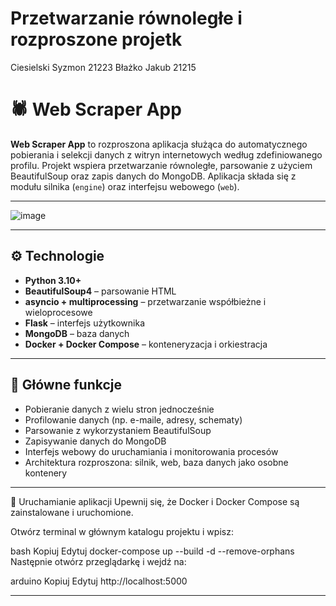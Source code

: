 # Przetwarzanie równoległe i rozproszone projetk
Ciesielski Syzmon 21223
Błażko Jakub 21215

# 🕷️ Web Scraper App

**Web Scraper App** to rozproszona aplikacja służąca do automatycznego pobierania i selekcji danych z witryn internetowych według zdefiniowanego profilu. Projekt wspiera przetwarzanie równoległe, parsowanie z użyciem BeautifulSoup oraz zapis danych do MongoDB. Aplikacja składa się z modułu silnika (`engine`) oraz interfejsu webowego (`web`).

---
![image](https://github.com/user-attachments/assets/acfb1447-bb89-44a4-bfc3-712465de3d28)



---

## ⚙️ Technologie

- **Python 3.10+**
- **BeautifulSoup4** – parsowanie HTML
- **asyncio + multiprocessing** – przetwarzanie współbieżne i wieloprocesowe
- **Flask** – interfejs użytkownika
- **MongoDB** – baza danych
- **Docker + Docker Compose** – konteneryzacja i orkiestracja

---

## 📌 Główne funkcje

- Pobieranie danych z wielu stron jednocześnie
- Profilowanie danych (np. e-maile, adresy, schematy)
- Parsowanie z wykorzystaniem BeautifulSoup
- Zapisywanie danych do MongoDB
- Interfejs webowy do uruchamiania i monitorowania procesów
- Architektura rozproszona: silnik, web, baza danych jako osobne kontenery

---

🚀 Uruchamianie aplikacji
Upewnij się, że Docker i Docker Compose są zainstalowane i uruchomione.

Otwórz terminal w głównym katalogu projektu i wpisz:

bash
Kopiuj
Edytuj
docker-compose up --build -d --remove-orphans
Następnie otwórz przeglądarkę i wejdź na:

arduino
Kopiuj
Edytuj
http://localhost:5000

---
